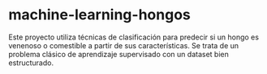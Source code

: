 # machine-learning-hongos
Este proyecto utiliza técnicas de clasificación para predecir si un hongo es venenoso o comestible a partir de sus características. Se trata de un problema clásico de aprendizaje supervisado con un dataset bien estructurado.
